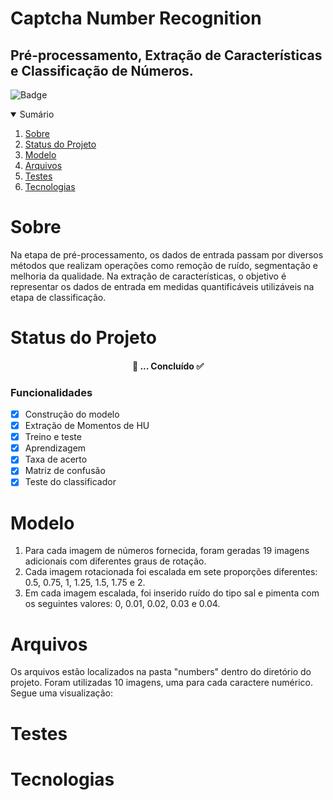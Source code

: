 # Captcha Number Recognition

## Pré-processamento, Extração de Características e Classificação de Números.
![Badge](https://img.shields.io/badge/Octave-v%206.1.1-lightgrey)

<!-- Table of Contents -->
<details open="open">
  <summary>Sumário</summary>
  <ol>
    <li><a href="#sobre">Sobre</a></li>
    <li><a href="#status-do-projeto">Status do Projeto</a></li>
    <li><a href="#modelo">Modelo</a></li>
    <li><a href="#arquivos">Arquivos</a></li>
    <li><a href="#testes">Testes</a></li>
    <li><a href="#tecnologias">Tecnologias</a></li>
  </ol>
</details>

# Sobre
Na etapa de pré-processamento, os dados de entrada passam por diversos métodos que realizam operações como remoção de ruído, segmentação e melhoria da qualidade. Na extração de características, o objetivo é representar os dados de entrada em medidas quantificáveis utilizáveis na etapa de classificação.

# Status do Projeto
<h4 align="center"> 
	🚧 ...  Concluído ✅
</h4>

### Funcionalidades

- [x] Construção do modelo
- [x] Extração de Momentos de HU
- [x] Treino e teste
- [x] Aprendizagem
- [x] Taxa de acerto
- [x] Matriz de confusão
- [x] Teste do classificador

# Modelo
1. Para cada imagem de números fornecida, foram geradas 19 imagens adicionais com diferentes graus de rotação.
2. Cada imagem rotacionada foi escalada em sete proporções diferentes: 0.5, 0.75, 1, 1.25, 1.5, 1.75 e 2.
3. Em cada imagem escalada, foi inserido ruído do tipo sal e pimenta com os seguintes valores: 0, 0.01, 0.02, 0.03 e 0.04.

# Arquivos
Os arquivos estão localizados na pasta "numbers" dentro do diretório do projeto. Foram utilizadas 10 imagens, uma para cada caractere numérico. 
Segue uma visualização:

# Testes

# Tecnologias
